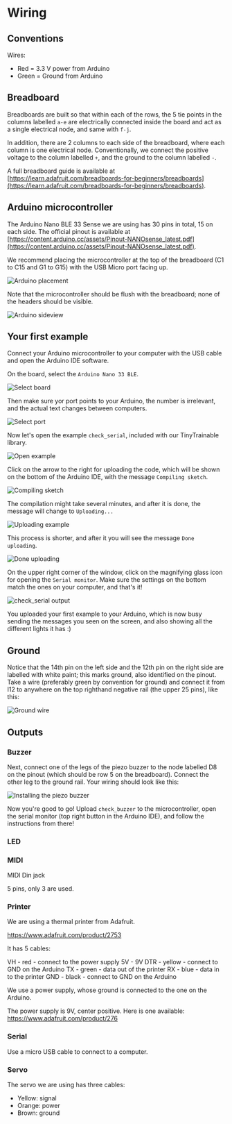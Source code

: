 # Wiring

## Conventions

Wires:

* Red = 3.3 V power from Arduino
* Green = Ground from Arduino

## Breadboard

Breadboards are built so that within each of the rows, the 5 tie points in the columns labelled `a-e` are electrically connected inside the board and act as a single electrical node, and same with `f-j`.

In addition, there are 2 columns to each side of the breadboard, where each column is one electrical node. Conventionally, we connect the positive voltage to the column labelled `+`, and the ground to the column labelled `-`.

A full breadboard guide is available at [https://learn.adafruit.com/breadboards-for-beginners/breadboards](https://learn.adafruit.com/breadboards-for-beginners/breadboards).

## Arduino microcontroller

The Arduino Nano BLE 33 Sense we are using has 30 pins in total, 15 on each side. The official pinout is available at [https://content.arduino.cc/assets/Pinout-NANOsense_latest.pdf](https://content.arduino.cc/assets/Pinout-NANOsense_latest.pdf).

We recommend placing the microcontroller at the top of the breadboard (C1 to C15 and G1 to G15) with the USB Micro port facing up.

![Arduino placement](../docs/images/2-arduino-placement.jpg "Arduino on breadboard")

Note that the microcontroller should be flush with the breadboard; none of the headers should be visible.

![Arduino sideview](../docs/images/2-arduino-sideview.jpg "Arduino sideview")

## Your first example

Connect your Arduino microcontroller to your computer with the USB cable and open the Arduino IDE software.

On the board, select the `Arduino Nano 33 BLE`.

![Select board](../docs/images/2-select-board.jpg "Select board")

Then make sure yor port points to your Arduino, the number is irrelevant, and the actual text changes between computers.

![Select port](../docs/images/2-select-port.jpg "Select port")

Now let's open the example `check_serial`, included with our TinyTrainable library.

![Open example](../docs/images/2-open-example.jpg "Open example")

Click on the arrow to the right for uploading the code, which will be shown on the bottom of the Arduino IDE, with the message `Compiling sketch`.

![Compiling sketch](../docs/images/2-compiling-sketch.jpg "Compiling sketch")

The compilation might take several minutes, and after it is done, the message will change to `Uploading...`

![Uploading example](../docs/images/2-uploading-example.jpg "Uploading example")

This process is shorter, and after it you will see the message `Done uploading`.

![Done uploading](../docs/images/2-done-uploading.jpg "Done uploading")

On the upper right corner of the window, click on the magnifying glass icon for opening the `Serial monitor`. Make sure the settings on the bottom match the ones on your computer, and that's it!

![check_serial output](../docs/images/2-check-serial-output.jpg "check_serial output")

You uploaded your first example to your Arduino, which is now busy sending the messages you seen on the screen, and also showing all the different lights it has :)

## Ground

Notice that the 14th pin on the left side and the 12th pin on the right side are labelled with white paint; this marks ground, also identified on the pinout. Take a wire (preferably green by convention for ground) and connect it from I12 to anywhere on the top righthand negative rail (the upper 25 pins), like this:

![Ground wire](../docs/images/2-ground-wire.jpg "Ground wire")

## Outputs

### Buzzer

Next, connect one of the legs of the piezo buzzer to the node labelled D8 on the pinout (which should be row 5 on the breadboard). Connect the other leg to the ground rail. Your wiring should look like this:

![Installing the piezo buzzer](../docs/images/2-piezo-buzzer-placement.jpg "Piezo buzzer on breadboard")

Now you're good to go! Upload ```check_buzzer``` to the microcontroller, open the serial monitor (top right button in the Arduino IDE), and follow the instructions from there!

### LED

### MIDI

MIDI Din jack

5 pins, only 3 are used.

### Printer

We are using a thermal printer from Adafruit.

https://www.adafruit.com/product/2753

It has 5 cables:

VH - red - connect to the power supply 5V - 9V
DTR - yellow - connect to GND on the Arduino
TX - green - data out of the printer
RX - blue - data in to the printer
GND - black - connect to GND on the Arduino

We use a power supply, whose ground  is connected to the one on the Arduino.

The power supply is 9V, center positive.
Here is one available:
https://www.adafruit.com/product/276

### Serial

Use a micro USB cable to connect to a computer.

### Servo

The servo we are using has three cables:

* Yellow: signal
* Orange: power
* Brown: ground
